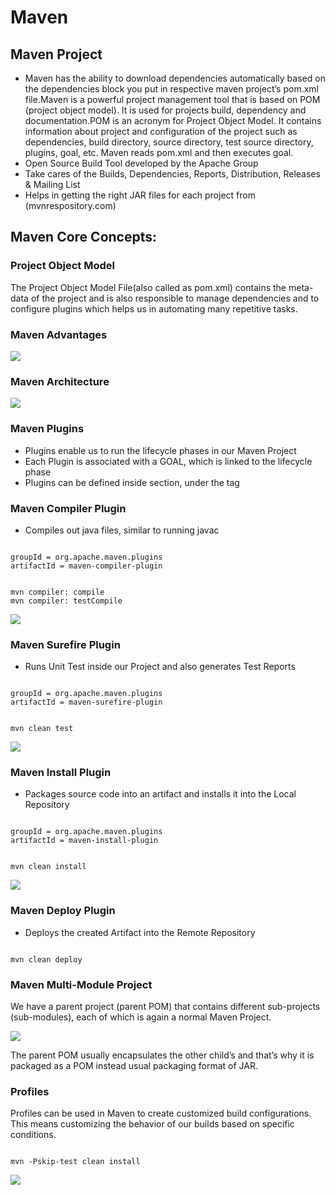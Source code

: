 # Maven

## Maven Project
+ Maven has the ability to download dependencies automatically based on the dependencies block you put in respective maven project’s pom.xml file.Maven is a powerful project management tool that is based on POM (project object model). It is used for projects build, dependency and documentation.POM is an acronym for Project Object Model. It contains information about project and configuration of the project such as dependencies, build directory, source directory, test source directory, plugins, goal, etc. Maven reads pom.xml and then executes goal.
+ Open Source Build Tool developed by the Apache Group
+ Take cares of the Builds, Dependencies, Reports, Distribution, Releases & Mailing List
+ Helps in getting the right JAR files for each project from (mvnrespository.com)

## Maven Core Concepts:

### Project Object Model
The Project Object Model File(also called as pom.xml) contains the meta-data of the project and is also responsible to manage dependencies and to configure plugins which helps us in automating many repetitive tasks.

### Maven Advantages

![](https://github.com/YashzAlphaGeek/Maven/blob/master/Maven%20Pics/Maven%20Advantages.png)

### Maven Architecture

![](https://github.com/YashzAlphaGeek/Maven/blob/master/Maven%20Pics/Maven%20Architecture.png)

### Maven Plugins
+	Plugins enable us to run the lifecycle phases in our Maven Project
+	Each Plugin is associated with a GOAL, which is linked to the lifecycle phase
+	Plugins can be defined inside <plugin> section, under the <build> tag

### Maven Compiler Plugin
+	Compiles out java files, similar to running javac <java-class-name>

<pre><code>
groupId = org.apache.maven.plugins
artifactId = maven-compiler-plugin
</pre></code>

<pre><code>
mvn compiler: compile
mvn compiler: testCompile
</pre></code>

![](https://github.com/YashzAlphaGeek/Maven/blob/master/Maven%20Pics/Compiler%20Plugin.png)


### Maven Surefire Plugin
+ Runs Unit Test inside our Project and also generates Test Reports

<pre><code>
groupId = org.apache.maven.plugins
artifactId = maven-surefire-plugin
</pre></code>

<pre><code>
mvn clean test
</pre></code>

![](https://github.com/YashzAlphaGeek/Maven/blob/master/Maven%20Pics/SurfirePlugin.png)

### Maven Install Plugin
+ Packages source code into an artifact and installs it into the Local Repository

<pre><code>
groupId = org.apache.maven.plugins
artifactId = maven-install-plugin
</pre></code>

<pre><code>
mvn clean install
</pre></code>

![](https://github.com/YashzAlphaGeek/Maven/blob/master/Maven%20Pics/Installer%20Plugin.png)

 
### Maven Deploy Plugin
+ Deploys the created Artifact into the Remote Repository

<pre><code>
mvn clean deploy
</pre></code>

### Maven Multi-Module Project
We have a parent project (parent POM) that contains different sub-projects (sub-modules), each of which is again a normal Maven Project.

![](https://github.com/YashzAlphaGeek/Maven/blob/master/Maven%20Pics/MultiModuleProjects.png)

The parent POM usually encapsulates the other child’s and that’s why it is packaged as a POM instead usual packaging format of JAR.
 
### Profiles
Profiles can be used in Maven to create customized build configurations. This means customizing the behavior of our builds based on specific conditions.

<pre><code>
mvn -Pskip-test clean install
</pre></code>

![](https://github.com/YashzAlphaGeek/Maven/blob/master/Maven%20Pics/Profiles.png)
